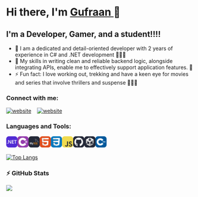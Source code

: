 # Hi there, I'm  <a href="https://www.linkedin.com/in/gufraan-ansari-30448b196/" target="_blank"> Gufraan </a>👋

## I'm a Developer, Gamer, and a student!!!!

- 🌱 I am a dedicated and detail-oriented developer with 2 years of experience in C# and .NET development 🧑🏻‍💻
- 👯 My skills in writing clean and reliable backend logic, alongside integrating APIs, enable me to effectively support application features. 📑
- ⚡ Fun fact: I love working out, trekking and have a keen eye for movies and series that involve thrillers and suspense 🧗🏻‍♂️

### Connect with me:

[![website](./img/twitter-dark.svg)](https://twitter.com/GufraanAnsari_)
&nbsp;&nbsp;
[![website](./img/linkedin-dark.svg)](https://www.linkedin.com/in/gufraan-ansari-30448b196/)
&nbsp;&nbsp;



### Languages and Tools:

<img align="left" alt="ASP.NET" width="30px" src="https://github.com/tandpfun/skill-icons/blob/main/icons/DotNet.svg"/>
<img align="left" alt="CSharp" width="30px" src="https://github.com/tandpfun/skill-icons/blob/main/icons/CS.svg"/>
<img align="left" alt="SQL Server" width="30px" src="https://github.com/tandpfun/skill-icons/blob/main/icons/MySQL-Dark.svg"/>
<img align="left" alt="HTML5" width="30px" src="https://github.com/tandpfun/skill-icons/blob/main/icons/HTML.svg"/>
<img align="left" alt="CSS3" width="30px" src="https://github.com/tandpfun/skill-icons/blob/main/icons/CSS.svg"/>
<img align="left" alt="JS" width="30px" src="https://github.com/tandpfun/skill-icons/blob/main/icons/JavaScript.svg"/>
<img align="left" alt="GitHub" width="30px" src="https://github.com/tandpfun/skill-icons/blob/main/icons/Github-Dark.svg"/>
<img align="left" alt="Unity" width="30px" src="https://github.com/tandpfun/skill-icons/blob/main/icons/Unity-Dark.svg"/>
<img align="left" alt="CPP" width="30px" src="https://github.com/tandpfun/skill-icons/blob/main/icons/CPP.svg"/>


<br/><br/>

[![Top Langs](https://github-readme-stats.vercel.app/api/top-langs/?username=gansari231)](https://github.com/anuraghazra/github-readme-stats)

### :zap: GitHub Stats

<img align="left" src="https://github-readme-stats.vercel.app/api?username=gansari231&show_icons=true&hide_border=false&title_color=ff652f&icon_color=FFE400&bg_color=09131B&text_color=ffffff&border_color=0c1a25"/>

